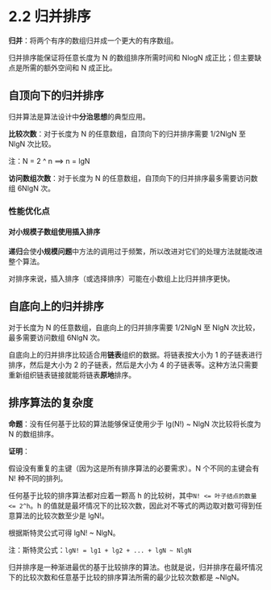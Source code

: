 # 2.2 归并排序

**归并**：将两个有序的数组归并成一个更大的有序数组。

归并排序能保证将任意长度为 N 的数组排序所需时间和 NlogN 成正比；但主要缺点是所需的额外空间和 N 成正比。

## 自顶向下的归并排序

归并算法是算法设计中**分治思想**的典型应用。

**比较次数**：对于长度为 N 的任意数组，自顶向下的归并排序需要 1/2NlgN 至 NlgN 次比较。

注：N = 2 ^ n  ==>  n = lgN

**访问数组次数**：对于长度为 N 的任意数组，自顶向下的归并排序最多需要访问数组 6NlgN 次。

### 性能优化点

#### 对小规模子数组使用插入排序

**递归**会使**小规模问题**中方法的调用过于频繁，所以改进对它们的处理方法就能改进整个算法。

对排序来说，插入排序（或选择排序）可能在小数组上比归并排序更快。

## 自底向上的归并排序

对于长度为 N 的任意数组，自底向上的归并排序需要 1/2NlgN 至 NlgN 次比较，最多需要访问数组 6NlgN 次。

自底向上的归并排序比较适合用**链表**组织的数据。将链表按大小为 1 的子链表进行排序，然后是大小为 2 的子链表，然后是大小为 4 的子链表等。这种方法只需要重新组织链表链接就能将链表**原地**排序。

## 排序算法的复杂度

**命题**：没有任何基于比较的算法能够保证使用少于 lg(N!) ~ NlgN 次比较将长度为 N 的数组排序。

**证明**：

假设没有重复的主键（因为这是所有排序算法的必要需求）。N 个不同的主键会有 N! 种不同的排列。

任何基于比较的排序算法都对应着一颗高 h 的比较树，其中`N! <= 叶子结点的数量 <= 2^h`。h 的值就是最坏情况下的比较次数，因此对不等式的两边取对数可得到任意算法的比较次数至少是 lgN!。

根据斯特灵公式可得 lgN! ~ NlgN。

注：斯特灵公式：`lgN! = lg1 + lg2 + ... + lgN ~ NlgN`

归并排序是一种渐进最优的基于比较排序的算法。也就是说，归并排序在最坏情况下的比较次数和任意基于比较的排序算法所需的最少比较次数都是 ~NlgN。


